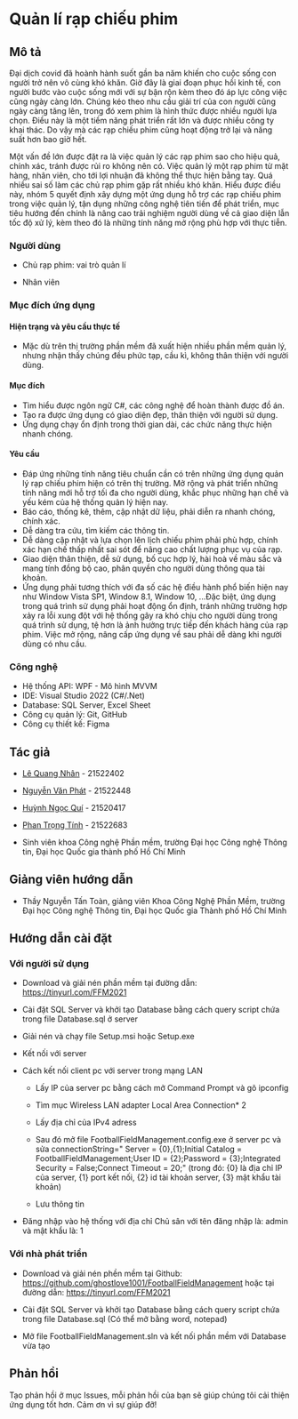 # Quản lí rạp chiếu phim

 

## Mô tả 

Đại dịch covid đã hoành hành suốt gần ba năm khiến cho cuộc sống con người trở nên vô cùng khó khăn. Giờ đây là giai đoạn phục hồi kinh tế, con người bước vào cuộc sống mới với sự bận rộn kèm theo đó áp lực công việc cũng ngày càng lớn. Chúng kéo theo nhu cầu giải trí của con người cũng ngày càng tăng lên, trong đó xem phim là hình thức được nhiều người lựa chọn. Điều này là một tiềm năng phát triển rất lớn và được nhiều công ty khai thác. Do vậy mà các rạp chiếu phim cũng hoạt động trở lại và năng suất hơn bao giờ hết.

Một vấn đề lớn được đặt ra là việc quản lý các rạp phim sao cho hiệu quả, chính xác, tránh được rủi ro không nên có. Việc quản lý một rạp phim từ mặt hàng, nhân viên, cho tới lợi nhuận đã không thể thực hiện bằng tay. Quá nhiều sai số làm các chủ rạp phim gặp rất nhiều khó khăn. 
Hiểu được điều này, nhóm 5 quyết định xây dựng một ứng dụng hỗ trợ các rạp chiếu phim trong việc quản lý, tận dụng những công nghệ tiên tiến để phát triển, mục tiêu hướng đến chính là nâng cao trải nghiệm người dùng về cả giao diện lẫn tốc độ xử lý, kèm theo đó là những tính năng mở rộng phù hợp với thực tiễn.

### Người dùng 

* Chủ rạp phim: vai trò quản lí

* Nhân viên

### Mục đích ứng dụng

#### Hiện trạng và yêu cầu thực tế
* Mặc dù trên thị trường phần mềm đã xuất hiện nhiều phần mềm quản lý, nhưng nhận thấy chúng đều phức tạp, cầu kì, không thân thiện với người dùng. 

#### Mục đích 

*	Tìm hiểu được ngôn ngữ C#, các công nghệ để hoàn thành được đồ án.
*	Tạo ra được ứng dụng có giao diện đẹp, thân thiện với người sử dụng.
*	Ứng dụng chạy ổn định trong thời gian dài, các chức năng thực hiện nhanh chóng.

#### Yêu cầu
* Đáp ứng những tính năng tiêu chuẩn cần có trên những ứng dụng quản lý rạp chiếu phim hiện có trên thị trường. Mở rộng và phát triển những tính năng mới hỗ trợ tối đa cho người dùng, khắc phục những hạn chế và yếu kém của hệ thống quản lý hiện nay.
* Báo cáo, thống kê, thêm, cập nhật dữ liệu, phải diễn ra nhanh chóng, chính xác.
* Dễ dàng tra cứu, tìm kiếm các thông tin.
* Dễ dàng cập nhật và lựa chọn lên lịch chiếu phim phải phù hợp, chính xác hạn chế thấp nhất sai sót để nâng cao chất lượng phục vụ của rạp.
* Giao diện thân thiện, dễ sử dụng, bố cục hợp lý, hài hoà về màu sắc và mang tính đồng bộ cao, phân quyền cho người dùng thông qua tài khoản.
* Ứng dụng phải tương thích với đa số các hệ điều hành phổ biến hiện nay như Window Vista SP1, Window 8.1, Window 10, ...Đặc biệt, ứng dụng trong quá trình sử dụng phải hoạt động ổn định, tránh những trường hợp xảy ra lỗi xung đột với hệ thống gây ra khó chịu cho người dùng trong quá trình sử dụng, tệ hơn là ảnh hưởng trực tiếp đến khách hàng của rạp phim. Việc mở rộng, nâng cấp ứng dụng về sau phải dễ dàng khi người dùng có nhu cầu.

### Công nghệ 

* Hệ thống API: WPF - Mô hình MVVM
* IDE: Visual Studio 2022 (C#/.Net)
* Database: SQL Server, Excel Sheet
* Công cụ quản lý: Git, GitHub
* Công cụ thiết kế: Figma


## Tác giả 

* [Lê Quang Nhân](https://www.facebook.com/profile.php?id=100040989546712) - 21522402

* [Nguyễn Văn Phát](https://www.facebook.com/profile.php?id=100009796787588) - 21522448

* [Huỳnh Ngọc Quí](https://www.facebook.com/quichua333) - 21520417

* [Phan Trọng Tính](https://www.facebook.com/profile.php?id=100073316952962) - 21522683

 * Sinh viên khoa Công nghệ Phần mềm, trường Đại học Công nghệ Thông tin, Đại học Quốc gia thành phố Hồ Chí Minh 

## Giảng viên hướng dẫn 

* Thầy Nguyễn Tấn Toàn, giảng viên Khoa Công Nghệ Phần Mềm, trường Đại học Công nghệ Thông tin, Đại học Quốc gia Thành phố Hồ Chí Minh 

## Hướng dẫn cài đặt 

### Với người sử dụng 

* Download và giải nén phần mềm tại đường dẫn: https://tinyurl.com/FFM2021

* Cài đặt SQL Server và khởi tạo Database bằng cách query script chứa trong file Database.sql ở server

* Giải nén và chạy file Setup.msi hoặc Setup.exe 

* Kết nối với server

* Cách kết nối client pc với server trong mạng LAN 

  * Lấy IP của server pc bằng cách mở Command Prompt và gõ ipconfig 

  * Tìm mục Wireless LAN adapter Local Area Connection* 2 

  * Lấy địa chỉ của IPv4 adress 

  * Sau đó mở file FootballFieldManagement.config.exe ở server pc và sửa connectionString="
  Server = {0},{1};Initial Catalog = FootballFieldManagement;User ID = {2};Password = {3};Integrated Security = False;Connect Timeout = 20;"
(trong đó: {0} là địa chỉ IP của server, {1} port kết nối, {2} id tài khoản server, {3} mật khẩu tài khoản)
  * Lưu thông tin 

* Đăng nhập vào hệ thống với địa chỉ Chủ sân với tên đăng nhập là: admin và mật khẩu là: 1 

### Với nhà phát triển 

* Download và giải nén phền mềm tại Github: https://github.com/ghostlove1001/FootballFieldManagement hoặc tại đường dẫn: https://tinyurl.com/FFM2021

* Cài đặt SQL Server và khởi tạo Database bằng cách query script chứa trong file Database.sql (Có thể mở bằng word, notepad)

* Mở file FootballFieldManagement.sln và kết nối phần mềm với Database vừa tạo   

## Phản hồi 

Tạo phản hồi ở mục Issues, mỗi phản hồi của bạn sẽ giúp chúng tôi cải thiện ứng dụng tốt hơn. Cảm ơn vì sự giúp đỡ! 
